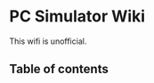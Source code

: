 # PC Simulator Wiki
This wifi is unofficial.

## Table of contents

<!--
```
╔
║
║
╠═══ Save Editor
║          ║
║          ╚ Signing saves
```
-->
